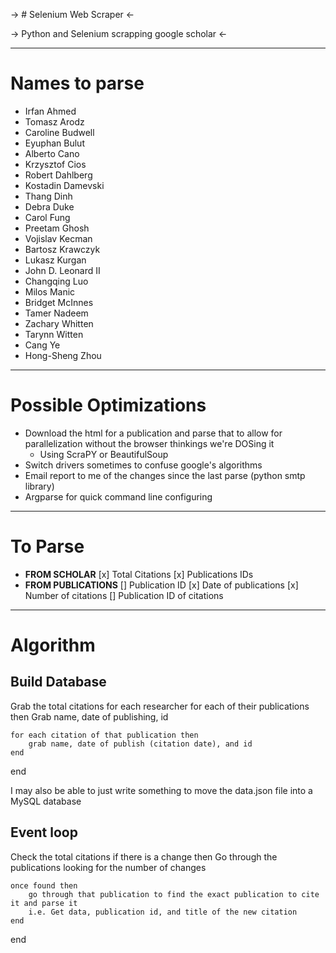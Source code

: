 
-> # Selenium Web Scraper <-

-> Python and Selenium scrapping google scholar <-

-----------------------

# Names to parse
- Irfan Ahmed
- Tomasz Arodz
- Caroline Budwell
- Eyuphan Bulut
- Alberto Cano
- Krzysztof Cios
- Robert Dahlberg
- Kostadin Damevski
- Thang Dinh
- Debra Duke
- Carol Fung
- Preetam Ghosh
- Vojislav Kecman
- Bartosz Krawczyk
- Lukasz Kurgan
- John D. Leonard II
- Changqing Luo
- Milos Manic
- Bridget McInnes
- Tamer Nadeem
- Zachary Whitten
- Tarynn Witten
- Cang Ye
- Hong-Sheng Zhou

---------------------

# Possible Optimizations
* Download the html for a publication and parse that to allow for parallelization without the browser thinkings we're DOSing it
    * Using ScraPY or BeautifulSoup
* Switch drivers sometimes to confuse google's algorithms
* Email report to me of the changes since the last parse (python smtp library)
* Argparse for quick command line configuring

-------------------------------------

# To Parse
- **FROM SCHOLAR**
    [x] Total Citations
    [x] Publications IDs 
- **FROM PUBLICATIONS**
    [] Publication ID
    [x] Date of publications
    [x] Number of citations
    [] Publication ID of citations

----------------------------------

# Algorithm

## Build Database

Grab the total citations for each researcher
for each of their publications then
    Grab name, date of publishing, id

    for each citation of that publication then
        grab name, date of publish (citation date), and id
    end
end 

I may also be able to just write something to move the data.json file into a MySQL database

## Event loop

Check the total citations
if there is a change then
    Go through the publications looking for the number of changes

    once found then
        go through that publication to find the exact publication to cite it and parse it
        i.e. Get data, publication id, and title of the new citation
    end
end